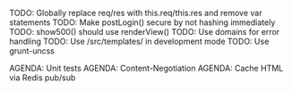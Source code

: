 TODO: Globally replace req/res with this.req/this.res and remove var statements
TODO: Make postLogin() secure by not hashing immediately
TODO: show500() should use renderView()
TODO: Use domains for error handling
TODO: Use /src/templates/ in development mode
TODO: Use grunt-uncss

AGENDA: Unit tests
AGENDA: Content-Negotiation
AGENDA: Cache HTML via Redis pub/sub
